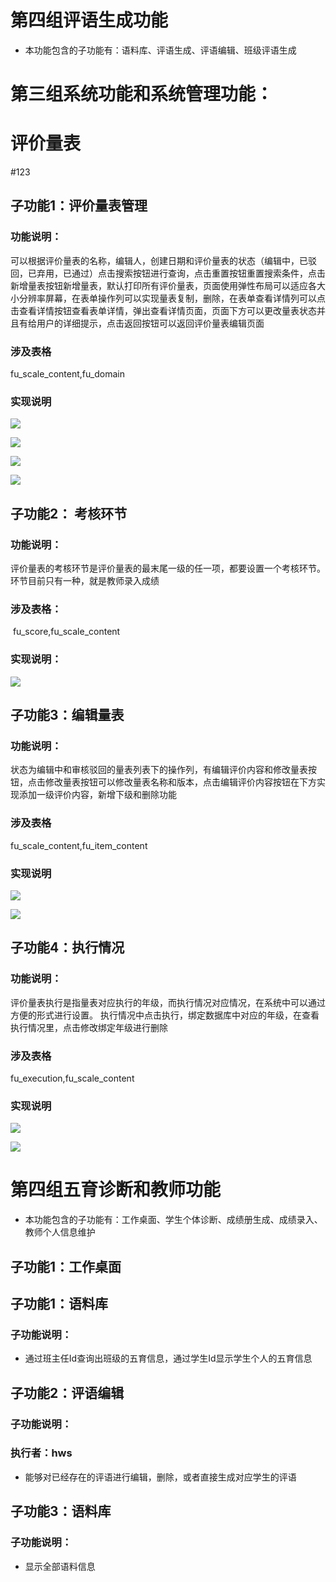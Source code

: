 # 第四组评语生成功能
- 本功能包含的子功能有：语料库、评语生成、评语编辑、班级评语生成

# 第三组系统功能和系统管理功能：

# 评价量表
#123
## 子功能1：评价量表管理

### 功能说明：

可以根据评价量表的名称，编辑人，创建日期和评价量表的状态（编辑中，已驳回，已弃用，已通过）点击搜索按钮进行查询，点击重置按钮重置搜索条件，点击新增量表按钮新增量表，默认打印所有评价量表，页面使用弹性布局可以适应各大小分辨率屏幕，在表单操作列可以实现量表复制，删除，在表单查看详情列可以点击查看详情按钮查看表单详情，弹出查看详情页面，页面下方可以更改量表状态并且有给用户的详细提示，点击返回按钮可以返回评价量表编辑页面

### 涉及表格

fu_scale_content,fu_domain

### 实现说明

![](https://ca2didi.xyz/wp-content/uploads/2024/06/fca998fd2439fe3995bd4a1cf68f282f.jpg)

![](https://ca2didi.xyz/wp-content/uploads/2024/06/fdc7a7b383e01532350259e6e39dd6a7.jpg)

![](https://ca2didi.xyz/wp-content/uploads/2024/06/8f04e34cef5c5228dbe2b1c4991f105a.jpg)

![](https://ca2didi.xyz/wp-content/uploads/2024/06/e5e04a8ae6743e51917d9f0d9ab61861.jpg)


## 子功能2： 考核环节

### 功能说明：

评价量表的考核环节是评价量表的最末尾一级的任一项，都要设置一个考核环节。环节目前只有一种，就是教师录入成绩

### 涉及表格：

​	fu_score,fu_scale_content

### 实现说明：

![](https://ca2didi.xyz/wp-content/uploads/2024/06/e17edaf09e4e1684fc1b705bc5baa2a9.jpg)

## 子功能3：编辑量表

### 功能说明：

状态为编辑中和审核驳回的量表列表下的操作列，有编辑评价内容和修改量表按钮，点击修改量表按钮可以修改量表名称和版本，点击编辑评价内容按钮在下方实现添加一级评价内容，新增下级和删除功能

### 涉及表格

fu_scale_content,fu_item_content

### 实现说明

![](https://ca2didi.xyz/wp-content/uploads/2024/06/6687e78244a361ee5755ba94a27fd73f.jpg)

![](https://ca2didi.xyz/wp-content/uploads/2024/06/a181fd8f2e26f0beff312d101fa987ed.jpg)

## 子功能4：执行情况

### 功能说明：

评价量表执行是指量表对应执行的年级，而执行情况对应情况，在系统中可以通过方便的形式进行设置。 执行情况中点击执行，绑定数据库中对应的年级，在查看执行情况里，点击修改绑定年级进行删除

### 涉及表格

fu_execution,fu_scale_content

### 实现说明

![](https://ca2didi.xyz/wp-content/uploads/2024/06/66673d2cc59d7cc26b8c0115ef4a9193.jpg)

![](https://ca2didi.xyz/wp-content/uploads/2024/06/a95430ea4b6b2fd5a7b454f1c2f4b91b.jpg)



# 第四组五育诊断和教师功能
- 本功能包含的子功能有：工作桌面、学生个体诊断、成绩册生成、成绩录入、教师个人信息维护

## 子功能1：工作桌面
## 子功能1：语料库
### 子功能说明：
- 通过班主任Id查询出班级的五育信息，通过学生Id显示学生个人的五育信息

## 子功能2：评语编辑
### 子功能说明：
### 执行者：hws
- 能够对已经存在的评语进行编辑，删除，或者直接生成对应学生的评语

## 子功能3：语料库
### 子功能说明：
- 显示全部语料信息
